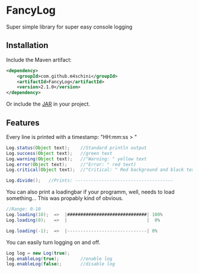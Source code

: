 # FancyLog
Super simple library for super easy console logging

## Installation
Include the Maven artifact:
```xml
<dependency>
    <groupId>com.github.m4schini</groupId>
    <artifactId>FancyLog</artifactId>
    <version>2.1.0</version>
</dependency>
```
Or include the [JAR](https://github.com/m4schini/FancyLog/releases) in your project.

## Features
Every line is printed with a timestamp: "HH:mm:ss > "
```java
Log.status(Object text);    //Standard println output
Log.success(Object text);   //green text
Log.warning(Object text);   //"Warning: " yellow text
Log.error(Object text);     //"Error: " red text)
Log.critical(Object text);  //"Critical: " Red background and black text   

Log.divide();   //Prints: -------------------------------------
```
You can also print a loadingbar if your programm, well, needs to load something...
This was propably kind of obvious.
```java
//Range: 0-10
Log.loading(10);  =>  |##############################| 100%
Log.loading(0);   =>  |                              |  0%

Log.loading(-1);  =>  |------------------------------| 0%
```
You can easily turn logging on and off.
```java
Log log = new Log(true);
log.enableLog(true);        //enable log
log.enableLog(false);       //disable log
```
